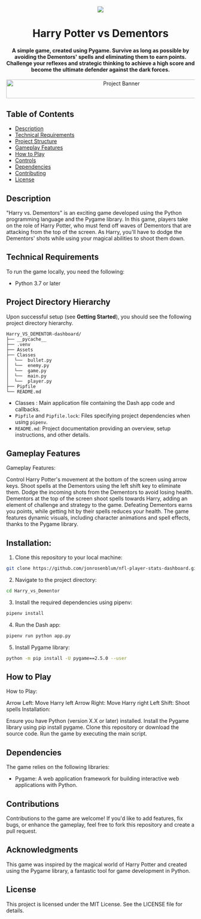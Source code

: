 
<p align="center">
    </a>
    </a>
    <br>
    <a href="https://docs.python.org/3/index.html"><img src="https://img.shields.io/badge/python-%2320232a?style=for-the-badge&logo=python&logoColor=ffdd54" /></a>
</p>

<h1 align="center"><b>Harry Potter vs Dementors</b></h1>
<h4 align="center"> A simple game, created using Pygame. Survive as long as possible by avoiding the Dementors' spells and eliminating them to earn points. Challenge your reflexes and strategic thinking to achieve a high score and become the ultimate defender against the dark forces.  </h4>

<p align="center">
    <img src="https://t4.ftcdn.net/jpg/03/41/87/27/360_F_341872749_POW9lsU8txqBhJLGxqrt0PuQq8zbvd8B.jpg" alt="Project Banner" width=600 height=50/>
</p>

## Table of Contents

- [Description](#description)
- [Technical Requirements](#technical-requirements)
- [Project Structure](#project-structure)
- [Gameplay Features](#gameplay-features)
- [How to Play](#How-to-play)
- [Controls](#controls)
- [Dependencies](#dependencies)
- [Contributing](#contributing)
- [License](#license)

## Description

"Harry vs. Dementors" is an exciting game developed using the Python programming language and the Pygame library. In this game, players take on the role of Harry Potter, who must fend off waves of Dementors that are attacking from the top of the screen. As Harry, you'll have to dodge the Dementors' shots while using your magical abilities to shoot them down.

## Technical Requirements

To run the game locally, you need the following:

- Python 3.7 or later


## Project Directory Hierarchy

Upon successful setup (see **Getting Started**), you should see the following project directory hierarchy.

```
Harry_VS_DEMENTOR-dashboard/
├── __pycache__
├── .venv
├── Assets
├── Classes
│  └──  bullet.py
│  └──  enemy.py
│  └──  game.py
│  └──  main.py
│  └──  player.py
├── Pipfile
└── README.md
```
- Classes : Main application file containing the Dash app code and callbacks.
- `Pipfile` and `Pipfile.lock`: Files specifying project dependencies when using `pipenv`.
- `README.md`: Project documentation providing an overview, setup instructions, and other details.

## Gameplay Features

Gameplay Features:

Control Harry Potter's movement at the bottom of the screen using arrow keys.
Shoot spells at the Dementors using the left shift key to eliminate them.
Dodge the incoming shots from the Dementors to avoid losing health.
Dementors at the top of the screen shoot spells towards Harry, adding an element of challenge and strategy to the game.
Defeating Dementors earns you points, while getting hit by their spells reduces your health.
The game features dynamic visuals, including character animations and spell effects, thanks to the Pygame library.


## Installation: 

1. Clone this repository to your local machine:

```bash
git clone https://github.com/jonrosenblum/nfl-player-stats-dashboard.git
```

2. Navigate to the project directory:

```bash
cd Harry_vs_Dementor
```

3. Install the required dependencies using pipenv:

```bash
pipenv install
```

4. Run the Dash app:

```bash
pipenv run python app.py
```
5. Install Pygame library:
```bash
python -m pip install -U pygame==2.5.0 --user
```



## How to Play 

How to Play:

Arrow Left: Move Harry left
Arrow Right: Move Harry right
Left Shift: Shoot spells
Installation:

Ensure you have Python (version X.X or later) installed.
Install the Pygame library using pip install pygame.
Clone this repository or download the source code.
Run the game by executing the main script.


## Dependencies

The game relies on the following libraries:

- Pygame: A web application framework for building interactive web applications with Python.

## Contributions

Contributions to the game are welcome! If you'd like to add features, fix bugs, or enhance the gameplay, feel free to fork this repository and create a pull request.

## Acknowledgments

This game was inspired by the magical world of Harry Potter and created using the Pygame library, a fantastic tool for game development in Python.

## License

This project is licensed under the MIT License. See the LICENSE file for details.



